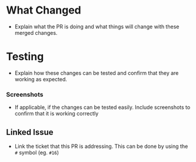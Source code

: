 # What Changed
- Explain what the PR is doing and what things will change with these merged changes.

# Testing
- Explain how these changes can be tested and confirm that they are working as expected.

### Screenshots
- If applicable, if the changes can be tested easily. Include screenshots to confirm that it is working correctly

## Linked Issue
- Link the ticket that this PR is addressing. This can be done by using the `#` symbol (eg. `#16`)
